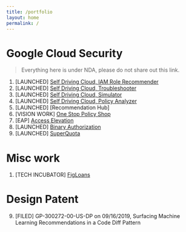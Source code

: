 ```yaml
---
title: /portfolio
layout: home
permalink: /
---
```



# Google Cloud Security

> Everything here is under NDA, please do not share out this link.

1. [LAUNCHED] [Self Driving Cloud, IAM Role Recommender](assets/portfolio/rolerecommender.pdf)
2. [LAUNCHED] [Self Driving Cloud, Troubleshooter](assets/troubleshooter.pdf)
3. [LAUNCHED] [Self Driving Cloud, Simulator](assets/simulator)
4. [LAUNCHED] [Self Driving Cloud, Policy Analyzer](assets/analyzer.pdf)
5. [LAUNCHED] [Recommendation Hub]
6. [VISION WORK] [One Stop Policy Shop](assets/vision.pdf)
7. [EAP] [Access Elevation](assets/accesselevation.pdf)
8. [LAUNCHED] [Binary Authorization](assets/binauth.pdf)
9. [LAUNCHED] [SuperQuota](assets/quota.pdf)

# Misc work

1. [TECH INCUBATOR] [FigLoans](https://www.figloans.com/)

# Design Patent

9. [FILED] GP-300272-00-US-DP on 09/16/2019, Surfacing Machine Learning Recommendations in a Code Diff Pattern
